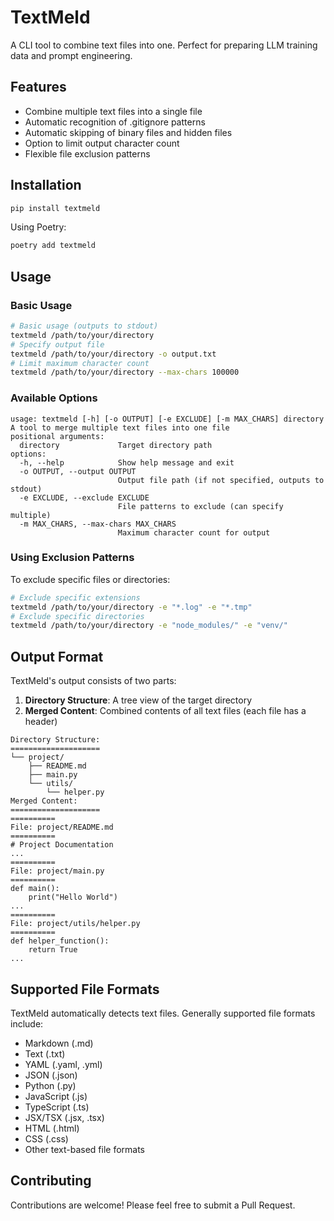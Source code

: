 # TextMeld
A CLI tool to combine text files into one. Perfect for preparing LLM training data and prompt engineering.

## Features
- Combine multiple text files into a single file
- Automatic recognition of .gitignore patterns
- Automatic skipping of binary files and hidden files
- Option to limit output character count
- Flexible file exclusion patterns

## Installation
```bash
pip install textmeld
```

Using Poetry:
```bash
poetry add textmeld
```

## Usage
### Basic Usage
```bash
# Basic usage (outputs to stdout)
textmeld /path/to/your/directory
# Specify output file
textmeld /path/to/your/directory -o output.txt
# Limit maximum character count
textmeld /path/to/your/directory --max-chars 100000
```

### Available Options
```
usage: textmeld [-h] [-o OUTPUT] [-e EXCLUDE] [-m MAX_CHARS] directory
A tool to merge multiple text files into one file
positional arguments:
  directory             Target directory path
options:
  -h, --help            Show help message and exit
  -o OUTPUT, --output OUTPUT
                        Output file path (if not specified, outputs to stdout)
  -e EXCLUDE, --exclude EXCLUDE
                        File patterns to exclude (can specify multiple)
  -m MAX_CHARS, --max-chars MAX_CHARS
                        Maximum character count for output
```

### Using Exclusion Patterns
To exclude specific files or directories:
```bash
# Exclude specific extensions
textmeld /path/to/your/directory -e "*.log" -e "*.tmp"
# Exclude specific directories
textmeld /path/to/your/directory -e "node_modules/" -e "venv/"
```

## Output Format
TextMeld's output consists of two parts:
1. **Directory Structure**: A tree view of the target directory
2. **Merged Content**: Combined contents of all text files (each file has a header)
```
Directory Structure:
====================
└── project/
    ├── README.md
    ├── main.py
    └── utils/
        └── helper.py
Merged Content:
====================
==========
File: project/README.md
==========
# Project Documentation
...
==========
File: project/main.py
==========
def main():
    print("Hello World")
...
==========
File: project/utils/helper.py
==========
def helper_function():
    return True
...
```

## Supported File Formats
TextMeld automatically detects text files. Generally supported file formats include:
- Markdown (.md)
- Text (.txt)
- YAML (.yaml, .yml)
- JSON (.json)
- Python (.py)
- JavaScript (.js)
- TypeScript (.ts)
- JSX/TSX (.jsx, .tsx)
- HTML (.html)
- CSS (.css)
- Other text-based file formats

## Contributing
Contributions are welcome! Please feel free to submit a Pull Request.